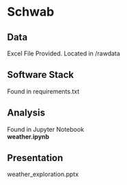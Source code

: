 # Schwab

## Data
Excel File Provided. Located in /rawdata

## Software Stack
Found in requirements.txt

## Analysis
Found in Jupyter Notebook\
**weather.ipynb**

## Presentation
weather_exploration.pptx

